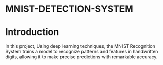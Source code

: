 # MNIST-DETECTION-SYSTEM

# Introduction

In this project, Using deep learning techniques, the MNIST Recognition System trains a model to recognize patterns and features in handwritten digits, allowing it to make precise predictions with remarkable accuracy.
